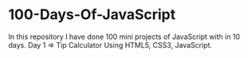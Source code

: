 # 100-Days-Of-JavaScript
In this repository I have done 100 mini projects of JavaScript with in 10 days. 
Day 1 => Tip Calculator Using HTML5, CSS3, JavaScript.

